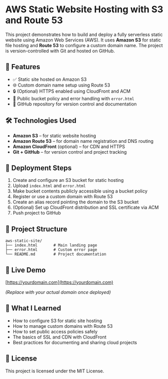 # AWS Static Website Hosting with S3 and Route 53

This project demonstrates how to build and deploy a fully serverless static website using Amazon Web Services (AWS). It uses **Amazon S3** for static file hosting and **Route 53** to configure a custom domain name. The project is version-controlled with Git and hosted on GitHub.

## 📌 Features

- ✅ Static site hosted on Amazon S3
- 🌐 Custom domain name setup using Route 53
- 🔒 (Optional) HTTPS enabled using CloudFront and ACM
- 📄 Public bucket policy and error handling with `error.html`
- 📁 GitHub repository for version control and documentation

## 🛠️ Technologies Used

- **Amazon S3** – for static website hosting  
- **Amazon Route 53** – for domain name registration and DNS routing  
- **Amazon CloudFront** (optional) – for CDN and HTTPS  
- **Git + GitHub** – for version control and project tracking

## 🚀 Deployment Steps

1. Create and configure an S3 bucket for static hosting
2. Upload `index.html` and `error.html`
3. Make bucket contents publicly accessible using a bucket policy
4. Register or use a custom domain with Route 53
5. Create an alias record pointing the domain to the S3 bucket
6. (Optional) Set up CloudFront distribution and SSL certificate via ACM
7. Push project to GitHub

## 📂 Project Structure

```
aws-static-site/
├── index.html       # Main landing page
├── error.html       # Custom error page
└── README.md        # Project documentation
```

## 🔗 Live Demo

[https://yourdomain.com](https://yourdomain.com)

*(Replace with your actual domain once deployed)*

## 🧠 What I Learned

- How to configure S3 for static site hosting
- How to manage custom domains with Route 53
- How to set public access policies safely
- The basics of SSL and CDN with CloudFront
- Best practices for documenting and sharing cloud projects

## 📜 License

This project is licensed under the MIT License.
